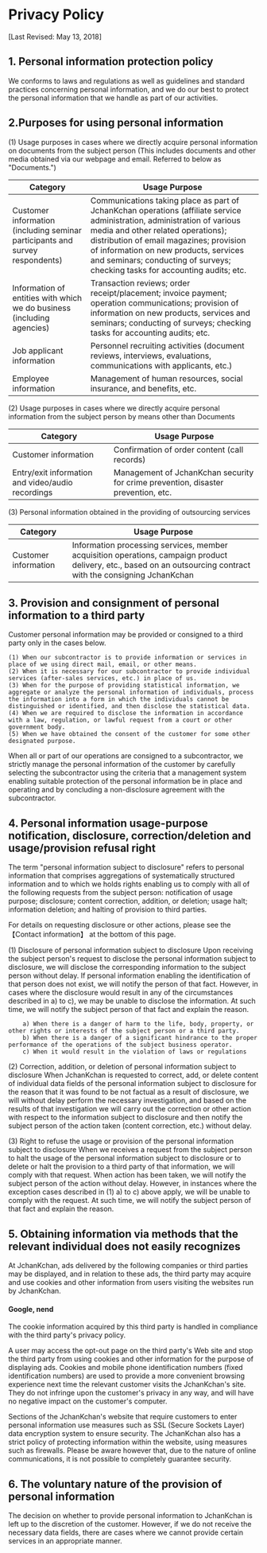 # Privacy Policy

[Last Revised: May 13, 2018]

## 1. Personal information protection policy

We conforms to laws and regulations as well as guidelines and standard practices concerning personal information, and we do our best to protect the personal information that we handle as part of our activities.
## 2.Purposes for using personal information

(1) Usage purposes in cases where we directly acquire personal information on documents from the subject person (This includes documents and other media obtained via our webpage and email. Referred to below as "Documents.")

|Category|Usage Purpose|
|---|---|
|Customer information (including seminar participants and survey respondents)|Communications taking place as part of JchanKchan operations (affiliate service administration, administration of various media and other related operations); distribution of email magazines; provision of information on new products, services and seminars; conducting of surveys; checking tasks for accounting audits; etc.|
|Information of entities with which we do business (including agencies)|Transaction reviews; order receipt/placement; invoice payment; operation communications; provision of information on new products, services and seminars; conducting of surveys; checking tasks for accounting audits; etc.|
|Job applicant information|Personnel recruiting activities (document reviews, interviews, evaluations, communications with applicants, etc.)|
|Employee information|Management of human resources, social insurance, and benefits, etc.| 	


(2) Usage purposes in cases where we directly acquire personal information from the subject person by means other than Documents

|Category|Usage Purpose|
|---|---|
|Customer information|Confirmation of order content (call records)|
|Entry/exit information and video/audio recordings|Management of JchanKchan security for crime prevention, disaster prevention, etc.|

(3) Personal information obtained in the providing of outsourcing services

|Category|Usage Purpose|
|---|---|
|Customer information|Information processing services, member acquisition operations, campaign product delivery, etc., based on an outsourcing contract with the consigning JchanKchan|

## 3. Provision and consignment of personal information to a third party

Customer personal information may be provided or consigned to a third party only in the cases below.

    (1) When our subcontractor is to provide information or services in place of we using direct mail, email, or other means.
    (2) When it is necessary for our subcontractor to provide individual services (after-sales services, etc.) in place of us.
    (3) When for the purpose of providing statistical information, we aggregate or analyze the personal information of individuals, process the information into a form in which the individuals cannot be distinguished or identified, and then disclose the statistical data.
    (4) When we are required to disclose the information in accordance with a law, regulation, or lawful request from a court or other government body.
    (5) When we have obtained the consent of the customer for some other designated purpose.

When all or part of our operations are consigned to a subcontractor, we strictly manage the personal information of the customer by carefully selecting the subcontractor using the criteria that a management system enabling suitable protection of the personal information be in place and operating and by concluding a non-disclosure agreement with the subcontractor.

## 4. Personal information usage-purpose notification, disclosure, correction/deletion and usage/provision refusal right

The term "personal information subject to disclosure" refers to personal information that comprises aggregations of systematically structured information and to which we holds rights enabling us to comply with all of the following requests from the subject person: notification of usage purpose; disclosure; content correction, addition, or deletion; usage halt; information deletion; and halting of provision to third parties.

For details on requesting disclosure or other actions, please see the 【Contact information】 at the bottom of this page.

(1) Disclosure of personal information subject to disclosure
    Upon receiving the subject person's request to disclose the personal information subject to disclosure, we will disclose the corresponding information to the subject person without delay. If personal information enabling the identification of that person does not exist, we will notify the person of that fact.
    However, in cases where the disclosure would result in any of the circumstances described in a) to c), we may be unable to disclose the information. At such time, we will notify the subject person of that fact and explain the reason.

        a) When there is a danger of harm to the life, body, property, or other rights or interests of the subject person or a third party.
        b) When there is a danger of a significant hindrance to the proper performance of the operations of the subject business operator.
        c) When it would result in the violation of laws or regulations

(2) Correction, addition, or deletion of personal information subject to disclosure
    When JchanKchan is requested to correct, add, or delete content of individual data fields of the personal information subject to disclosure for the reason that it was found to be not factual as a result of disclosure, we will without delay perform the necessary investigation, and based on the results of that investigation we will carry out the correction or other action with respect to the information subject to disclosure and then notify the subject person of the action taken (content correction, etc.) without delay.

(3) Right to refuse the usage or provision of the personal information subject to disclosure
    When we receives a request from the subject person to halt the usage of the personal information subject to disclosure or to delete or halt the provision to a third party of that information, we will comply with that request. When action has been taken, we will notify the subject person of the action without delay. However, in instances where the exception cases described in (1) a) to c) above apply, we will be unable to comply with the request. At such time, we will notify the subject person of that fact and explain the reason.

## 5. Obtaining information via methods that the relevant individual does not easily recognizes

At JchanKchan, ads delivered by the following companies or third parties may be displayed, and in relation to these ads, the third party may acquire and use cookies and other information from users visiting the websites run by JchanKchan.

#### Google, nend
The cookie information acquired by this third party is handled in compliance with the third party's privacy policy.

A user may access the opt-out page on the third party's Web site and stop the third party from using cookies and other information for the purpose of displaying ads.
Cookies and mobile phone identification numbers (fixed identification numbers) are used to provide a more convenient browsing experience next time the relevant customer visits the JchanKchan's site. They do not infringe upon the customer's privacy in any way, and will have no negative impact on the customer's computer.

Sections of the JchanKchan's website that require customers to enter personal information use measures such as SSL (Secure Sockets Layer) data encryption system to ensure security. The JchanKchan also has a strict policy of protecting information within the website, using measures such as firewalls. Please be aware however that, due to the nature of online communications, it is not possible to completely guarantee security.
## 6. The voluntary nature of the provision of personal information

The decision on whether to provide personal information to JchanKchan is left up to the discretion of the customer. However, if we do not receive the necessary data fields, there are cases where we cannot provide certain services in an appropriate manner.
